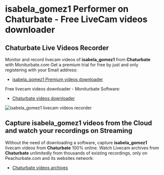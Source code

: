 # isabela_gomez1 Performer on Chaturbate - Free LiveCam videos downloader

## Chaturbate Live Videos Recorder

Monitor and record livecam videos of **isabela_gomez1** from **Chaturbate** with Moniturbate.com
Get a premium trial for free by just and only registering with your Email address:
* [isabela_gomez1 Premium videos downloader](https://moniturbate.com/request-demo-licence-key.html)

Free livecam videos downloader - Moniturbate Software:
* [Chaturbate videos downloader](https://moniturbate.com/moniturbate-download-software.html)

![isabela_gomez1 livecam videos recorder](https://peachurnet.com/templates/moniturbate-software.png)


## Capture isabela_gomez1 videos from the Cloud and watch your recordings on Streaming

Without the need of downloading a software, capture **isabela_gomez1** livecam videos from **Chaturbate** 100% online.
Watch Livecam archives from **Chaturbate** unlimitedly from thousands of existing recordings, only on Peachurbate.com and its websites network:
* [Chaturbate videos archives](https://peachurnet.com/)
